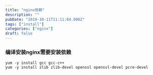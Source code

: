 ```yaml
---
title: "nginx依赖"
description: ""
pubDate: "2019-10-11T11:11:04.000Z"
tags: ["install"]
categories: ["nginx"]
draft: false
---
```



### 编译安装nginx需要安装依赖

```shell
yum -y install gcc gcc-c++
yum -y install zlib zlib-devel openssl openssl-devel pcre-devel
```


